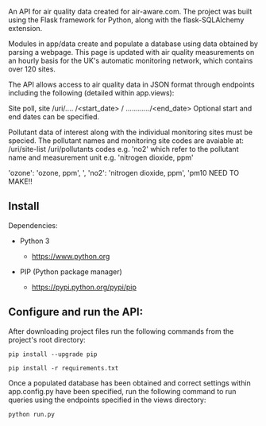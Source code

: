 An API for air quality data created for air-aware.com. The project was built using the Flask framework for Python, along with the flask-SQLAlchemy extension. 

Modules in app/data create and populate a database using data obtained by parsing a webpage. This page is updated with air quality measurements on an hourly basis for the UK's automatic monitoring network, which contains over 120 sites.

The API allows access to air quality data in JSON format through endpoints including the following (detailed within app.views):

Site poll, site 
/uri/<poll>....
                /<start_date>
		/ ............/<end_date>
Optional start and end dates can be specified.

Pollutant data of interest along with the individual monitoring sites must be specied. The pollutant names and monitoring site codes are avaiable at:
/uri/site-list
/uri/pollutants  codes e.g. 'no2' which refer to the pollutant name and measurement unit e.g. 'nitrogen dioxide, ppm'


'ozone': 'ozone, ppm', ',  'no2': 'nitrogen dioxide, ppm', 'pm10    NEED TO MAKE!!



Install
-------

Dependencies:

 - Python 3

   - https://www.python.org

 - PIP (Python package manager)

   - https://pypi.python.org/pypi/pip


Configure and run the API:
--------------------------

After downloading project files run the following commands from the project's root directory:

    pip install --upgrade pip

    pip install -r requirements.txt
    
Once a populated database has been obtained and correct settings within app.config.py have been specified, run the following command to run queries using the endpoints specified in the views directory:

    python run.py
